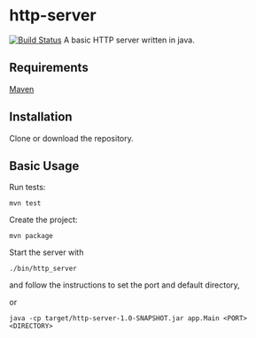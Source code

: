 # http-server
[![Build Status](https://travis-ci.com/tpetersen0308/http-server.svg?branch=master)](https://travis-ci.com/tpetersen0308/http-server)
A basic HTTP server written in java.

## Requirements

[Maven](https://maven.apache.org/guides/getting-started/maven-in-five-minutes.html)

## Installation

Clone or download the repository.

## Basic Usage

Run tests:

`mvn test`

Create the project:

`mvn package`

Start the server with

`./bin/http_server`

and follow the instructions to set the port and default directory,

or

`java -cp target/http-server-1.0-SNAPSHOT.jar app.Main <PORT> <DIRECTORY>`